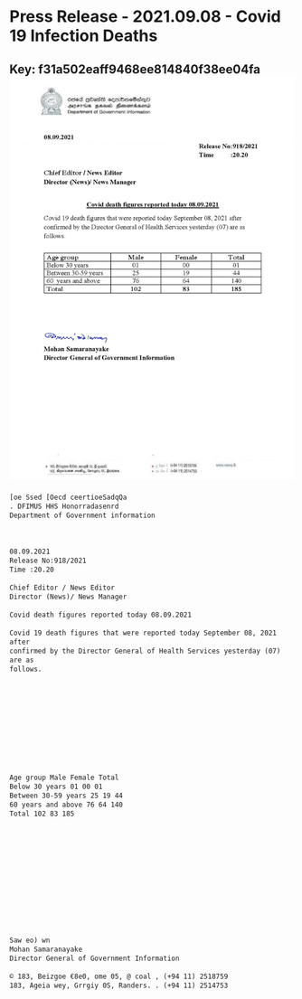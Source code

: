 # Press Release - 2021.09.08 - Covid 19 Infection Deaths 
Key: f31a502eaff9468ee814840f38ee04fa 
![img](img/f31a502eaff9468ee814840f38ee04fa.jpg)
---
```
[oe Ssed [Oecd ceertioeSadqQa
. DFIMUS HHS Honorradasenrd
Department of Government information

 

08.09.2021
Release No:918/2021
Time :20.20

Chief Editor / News Editor
Director (News)/ News Manager

Covid death figures reported today 08.09.2021

Covid 19 death figures that were reported today September 08, 2021 after
confirmed by the Director General of Health Services yesterday (07) are as
follows.

 

 

 

 

 

Age group Male Female Total
Below 30 years 01 00 01
Between 30-59 years 25 19 44
60 years and above 76 64 140
Total 102 83 185

 

 

 

 

 

 

Saw eo) wn
Mohan Samaranayake
Director General of Government Information

© 183, Beizgoe €8e0, ome 05, @ coal , (+94 11) 2518759
183, Ageia wey, Grrgiy 0S, Randers. . (+94 11) 2514753

 

```
